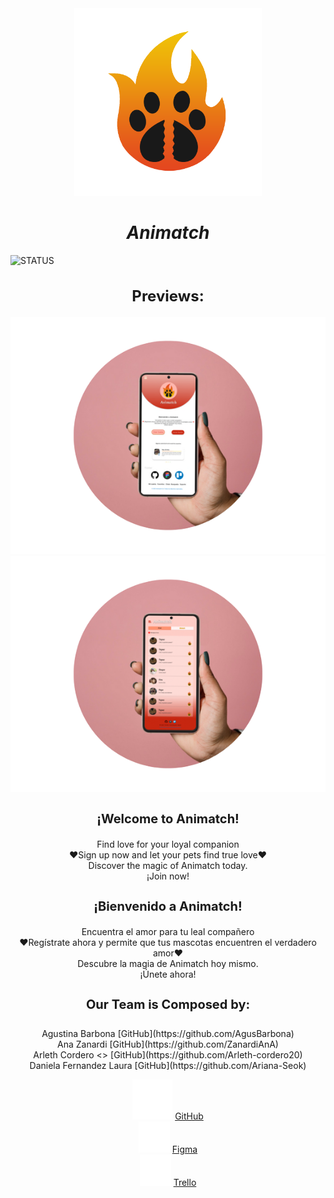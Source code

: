 <div align="center">
  <img width="300" height="300" src="Recursos/logo/logo%20animatch.png" alt="Animatch Logo">
  <h1 style="font-weight: bold;"><em>Animatch</em></h1>
</div>

![STATUS](https://img.shields.io/badge/STATUS-IN%20DEVELOPMENT-green)

<h2 style="font-size: 24px;" align="center">Previews:</h2>
<div align="center">
  <img src="Recursos/mockups/MARCOSolo%20phone%20pricipal.png">
</div>
<div align="center">
  <img src="Recursos/mockups/MARCOSolo%20phone%20chats.png">
</div>

<h3 style="font-size: 20px;" align="center">¡Welcome to Animatch!</h3>

<p align="center"> Find love for your loyal companion<br>
  ❤Sign up now and let your pets find true love❤<br>
    Discover the magic of Animatch today.<br>
  ¡Join now!
</p>


<h3 style="font-size: 20px;" align="center">¡Bienvenido a Animatch!</h3>

<p align="center"> Encuentra el amor para tu leal compañero<br>
  ❤Regístrate ahora y permite que tus mascotas encuentren el verdadero amor❤<br>
  Descubre la magia de Animatch hoy mismo.<br>
  ¡Únete ahora!
</p>

<h4 style="font-size: 20px;" align="center">Our Team is Composed by:</h4>
<p align="center">
  Agustina Barbona [GitHub](https://github.com/AgusBarbona)<br>
  Ana Zanardi [GitHub](https://github.com/ZanardiAnA)<br>
  Arleth Cordero <> [GitHub](https://github.com/Arleth-cordero20)<br>
  Daniela Fernandez Laura [GitHub](https://github.com/Ariana-Seok)
</p>

<div align="center">
  <img src="Recursos/iconos/github-blanco.png"> <a href="https://github.com/AgusBarbona/Animatch">GitHub</a><br>
  <img src="Recursos/iconos/figma.png"> <a href="https://www.figma.com/file/3JQHne2HlpGAI70QtZFGpc/Animatch?type=design&node-id=4-2&mode=design&t=h7XtKARUvFfWrx5b-0">Figma</a><br>
  <img src="Recursos/iconos/trello.png"> <a href="https://trello.com/b/FMboNN42/animatch">Trello</a>
</div>
